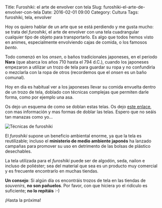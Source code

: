 Title: Furoshiki: el arte de envolver con tela
Slug: furoshiki-el-arte-de-envolver-con-tela
Date: 2016-02-01 09:00
Category: Cultura
Tags: furoshiki, tela, envolver



Hoy os quiero hablar de un arte que se está perdiendo y me gusta mucho: se trata del *furoshiki*, el arte de envolver con una tela cuadrangular cualquier tipo de objeto para transportarlo. Es algo que todos hemos visto en animes, especialmente envolviendo cajas de comida, o los famosos *bento*.

Todo comenzó en los *onsen*, o baños tradicionales japoneses, en el periodo **Nara** (que abarca los años 710 hasta el 794 d.C.), cuando los japoneses empezaron a utilizar un trozo de tela para guardar su ropa y no confundirla o mezclarla con la ropa de otros (recordemos que el *onsen* es un baño comunal).

Hoy en día es habitual ver a los japoneses llevar su comida envuelta dentro de un trozo de tela, doblado con técnicas complejas que permiten darle forma, como por ejemplo una asa.

Os dejo un esquema de como se doblan estas telas. Os dejo [este enlace](http://furoshiki.com/techniques/), con mas información y mas formas de doblar las telas. Espero que no seáis tan manazas como yo...

![Técnicas de furoshiki]({static}/images/tecnicas-de-furoshiki.jpg)

El *furoshiki* supone un beneficio ambiental enorme, ya que la tela es reutilizable; incluso el **ministerio de medio ambiente japonés** ha lanzado campañas para promover su uso en detrimento de las bolsas de plástico desechables.

La tela utilizada para el *furoshiki* puede ser de algodón, seda, nailon e incluso de poliéster; sea del material que sea es un producto muy comercial y es frecuente encontrarlo en muchas tiendas.

**Un consejo**: Si algún día os encontráis trozos de tela en las tiendas de *souvenirs*, **no son pañuelos**. Por favor, con que hiciera yo el ridículo es suficiente; **no lo repitáis** :-)

¡Hasta la próxima!

